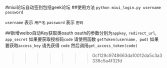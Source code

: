 #miui论坛自动签到包括geek论坛
##使用方法
`python miui_login.py username password`

`username` 表示 `用户名` `password` 表示 `密码`

##新增weibo自动Key获取类oauth
oauth的参数分别为`appkey`, `redirect_url`, `app_secret`
如果要获取授权码`code` 请使用函数 `getToken(username, pwd)`
如果要获取`access_key` 请先获得 `code` 然后调用`get_access_token(code)`
>>>>>>> 0cf129c9748663da10012da5c3a3336c5a4f32fd
